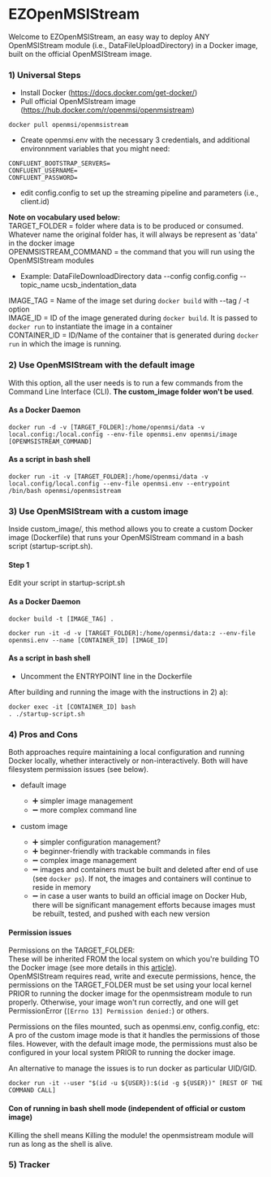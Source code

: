 # EZOpenMSIStream

Welcome to EZOpenMSIStream, an easy way to deploy ANY OpenMSIStream module (i.e., DataFileUploadDirectory) in a Docker image, built on the official OpenMSIStream image. <br>

### 1) Universal Steps

- Install Docker (https://docs.docker.com/get-docker/)
- Pull official OpenMSIstream image (https://hub.docker.com/r/openmsi/openmsistream)

```
docker pull openmsi/openmsistream
```
- Create openmsi.env with the necessary 3 credentials, and additional environnment variables that you might need:

```
CONFLUENT_BOOTSTRAP_SERVERS=
CONFLUENT_USERNAME=
CONFLUENT_PASSWORD=
```

- edit config.config to set up the streaming pipeline and parameters (i.e., client.id)

**Note on vocabulary used below:** <br>
TARGET_FOLDER = folder where data is to be produced or consumed. Whatever name the original folder has, it will always be represent as 'data' in the docker image <br> 
OPENMSISTREAM_COMMAND = the command that you will run using the OpenMSIStream modules
- Example: DataFileDownloadDirectory data --config config.config --topic_name ucsb_indentation_data <br> 

IMAGE_TAG = Name of the image set during ```docker build``` with --tag / -t option <br> 
IMAGE_ID = ID of the image generated during ```docker build```. It is passed to ```docker run``` to instantiate the image in a container  <br> 
CONTAINER_ID = ID/Name of the container that is generated during ```docker run``` in which the image is running. 

### 2) Use OpenMSIStream with the default image

With this option, all the user needs is to run a few commands from the Command Line Interface (CLI).
**The custom_image folder won't be used**.

#### As a Docker Daemon

```
docker run -d -v [TARGET_FOLDER]:/home/openmsi/data -v local.config:/local.config --env-file openmsi.env openmsi/image [OPENMSISTREAM_COMMAND]
```

#### As a script in bash shell

```
docker run -it -v [TARGET_FOLDER]:/home/openmsi/data -v local.config/local.config --env-file openmsi.env --entrypoint /bin/bash openmsi/openmsistream
```

### 3) Use OpenMSIStream with a custom image

Inside custom_image/, this method allows you to create a custom Docker image (Dockerfile) that runs your OpenMSIStream command in a bash script (startup-script.sh).

#### Step 1

Edit your script in startup-script.sh 

#### As a Docker Daemon

```
docker build -t [IMAGE_TAG] .

docker run -it -d -v [TARGET_FOLDER]:/home/openmsi/data:z --env-file openmsi.env --name [CONTAINER_ID] [IMAGE_ID]
```

#### As a script in bash shell 

- Uncomment the ENTRYPOINT line in the Dockerfile <br>

After building and running the image with the instructions in 2) a): <br>

```
docker exec -it [CONTAINER_ID] bash
. ./startup-script.sh
```

### 4) Pros and Cons

Both approaches require maintaining a local configuration and running Docker locally, whether interactively or non-interactively. Both will have filesystem permission issues (see below).

- default image
  - :heavy_plus_sign: simpler image management
  - :heavy_minus_sign: more complex command line

- custom image
  - :heavy_plus_sign: simpler configuration management?
  - :heavy_plus_sign: beginner-friendly with trackable commands in files
  - :heavy_minus_sign: complex image management
  - :heavy_minus_sign: images and containers must be built and deleted after end of use (see ```docker ps```). If not, the images and containers will continue to reside in memory 
  - :heavy_minus_sign: in case a user wants to build an official image on Docker Hub, there will be significant management efforts because images must be rebuilt, tested, and pushed with each new version

#### Permission issues

Permissions on the TARGET_FOLDER: <br>
These will be inherited FROM the local system on which you're building TO the Docker image (see more details in this [article](https://medium.com/@mccode/understanding-how-uid-and-gid-work-in-docker-containers-c37a01d01cf)). <br>
OpenMSIStream requires read, write and execute permissions, hence, the permissions on the TARGET_FOLDER must be set using your local kernel PRIOR to running the docker image for the openmsistream module to run properly. Otherwise, your image won't run correctly, and one will get PermissionError  (```[Errno 13] Permission denied:```) or others. 

Permissions on the files mounted, such as openmsi.env, config.config, etc: <br>
A pro of the custom image mode is that it handles the permissions of those files. However, with the default image mode, the permissions must also be configured in your local system PRIOR to running the docker image. 

An alternative to manage the issues is to run docker as particular UID/GID.

```docker run -it --user "$(id -u ${USER}):$(id -g ${USER})" [REST OF THE COMMAND CALL]```



#### Con of running in bash shell mode (independent of official or custom image)

Killing the shell means Killing the module! the openmsistream module will run as long as the shell is alive. 

### 5) Tracker